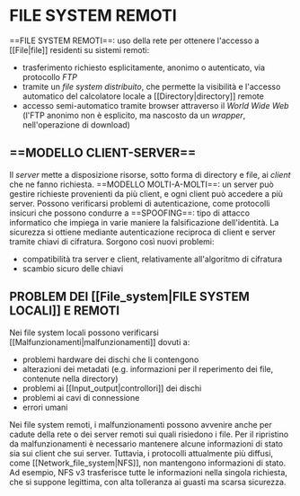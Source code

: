 # FILE SYSTEM REMOTI
==FILE SYSTEM REMOTI==: uso della rete per ottenere l'accesso a [[File|file]] residenti su sistemi remoti:
- trasferimento richiesto esplicitamente, anonimo o autenticato, via protocollo _FTP_
- tramite un _file system distribuito_, che permette la visibilità e l'accesso automatico del calcolatore locale a [[Directory|directory]] remote
- accesso semi-automatico tramite browser attraverso il _World Wide Web_ (l'FTP anonimo non è esplicito, ma nascosto da un _wrapper_, nell'operazione di download)

## ==MODELLO CLIENT-SERVER==
Il _server_ mette a disposizione risorse, sotto forma di directory e file, ai _client_ che ne fanno richiesta.
==MODELLO MOLTI-A-MOLTI==: un server può gestire richieste provenienti da più client, e ogni client può accedere a più server.
Possono verificarsi problemi di autenticazione, come protocolli insicuri che possono condurre a ==SPOOFING==: tipo di attacco informatico che impiega in varie maniere la falsificazione dell'identità. La sicurezza si ottiene mediante autenticazione reciproca di client e server tramite chiavi di cifratura. Sorgono così nuovi problemi:
- compatibilità tra server e client, relativamente all'algoritmo di cifratura
- scambio sicuro delle chiavi

## PROBLEM DEI [[File_system|FILE SYSTEM LOCALI]] E REMOTI
Nei file system locali possono verificarsi [[Malfunzionamenti|malfunzionamenti]] dovuti a:
- problemi hardware dei dischi che li contengono
- alterazioni dei metadati (e.g. informazioni per il reperimento dei file, contenute nella directory)
- problemi ai [[Input_output|controllori]] dei dischi
- problemi ai cavi di connessione
- errori umani

Nei file system remoti, i malfunzionamenti possono avvenire anche per cadute della rete o dei server remoti sui quali risiedono i file. Per il ripristino da malfunzionamenti è necessario mantenere alcune informazioni di stato sia sui client che sui server. Tuttavia, i protocolli attualmente più diffusi, come [[Network_file_system|NFS]], non mantengono informazioni di stato. Ad esempio, NFS v3 trasferisce tutte le informazioni nella singola richiesta, che si suppone legittima, con alta tolleranza ai guasti ma scarsa sicurezza.